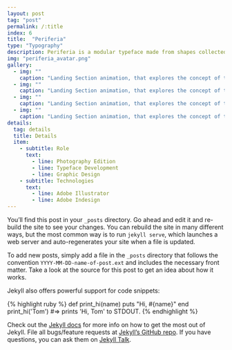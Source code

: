 ```yaml
---
layout: post
tag: "post"
permalink: /:title
index: 6
title:  "Periferia"
type: "Typography"
description: Periferia is a modular typeface made from shapes collected in Choupal National Forest, located in the suburbs of Coimbra, Portugal. Choupal, once the theme of songs and poems, is now a forgotten place in the city and its existence threatened. This typeface pays tribute to this location and to all the other abandoned areas in the suburbs of Coimbra. The development of the typeface was based in four modules taken from the different shapes of the objects present in the forest. The rearrangement of these modules produces each one of the typeface characters.
img: "periferia_avatar.png"
gallery:
  - img: ""
    caption: "Landing Section animation, that explores the concept of the identity."
  - img: ""
    caption: "Landing Section animation, that explores the concept of the identity."
  - img: ""
    caption: "Landing Section animation, that explores the concept of the identity."
  - img: ""
    caption: "Landing Section animation, that explores the concept of the identity."
details:
  tag: details
  title: Details
  item:
    - subtitle: Role
      text:
        - line: Photography Edition
        - line: Typeface Development
        - line: Graphic Design
    - subtitle: Technologies
      text:
        - line: Adobe Illustrator
        - line: Adobe Indesign
---
```

You’ll find this post in your `_posts` directory. Go ahead and edit it and re-build the site to see your changes. You can rebuild the site in many different ways, but the most common way is to run `jekyll serve`, which launches a web server and auto-regenerates your site when a file is updated.

To add new posts, simply add a file in the `_posts` directory that follows the convention `YYYY-MM-DD-name-of-post.ext` and includes the necessary front matter. Take a look at the source for this post to get an idea about how it works.

Jekyll also offers powerful support for code snippets:

{% highlight ruby %}
def print_hi(name)
  puts "Hi, #{name}"
end
print_hi('Tom')
#=> prints 'Hi, Tom' to STDOUT.
{% endhighlight %}

Check out the [Jekyll docs][jekyll-docs] for more info on how to get the most out of Jekyll. File all bugs/feature requests at [Jekyll’s GitHub repo][jekyll-gh]. If you have questions, you can ask them on [Jekyll Talk][jekyll-talk].

[jekyll-docs]: https://jekyllrb.com/docs/home
[jekyll-gh]:   https://github.com/jekyll/jekyll
[jekyll-talk]: https://talk.jekyllrb.com/
